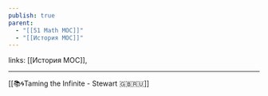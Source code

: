 ```yaml
---
publish: true
parent:
  - "[[51 Math MOC]]"
  - "[[История MOC]]"
---
```

links: [[История MOC]],

---

[[📚🌀Taming the Infinite - Stewart 🇬🇧🇷🇺]]